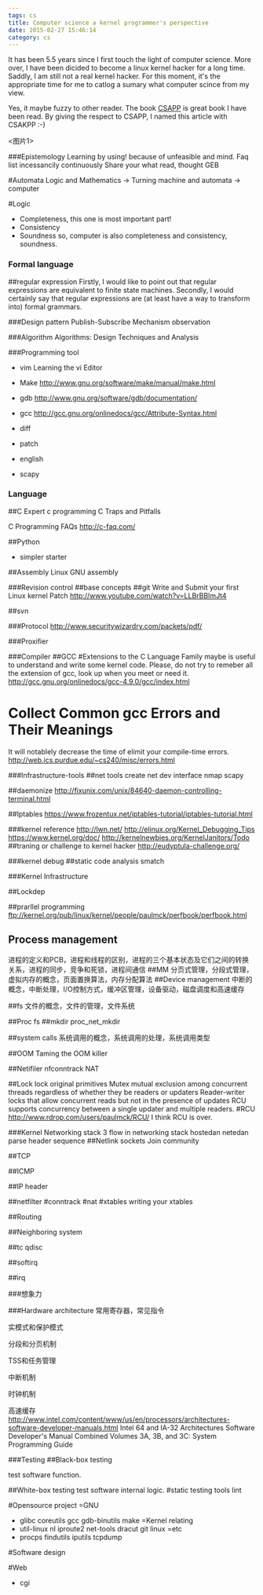 ```yaml
---
tags: cs
title: Computer science a kernel programmer's perspective
date: 2015-02-27 15:46:14
category: cs
---
```

It has been 5.5 years since I first touch  the light of computer science.
More over, I have been dicided to become a linux kernel hacker for a long time. 
Saddly, I am still not a real kernel hacker. 
For this moment, it's the appropriate time for me to catlog a sumary what computer scince from my view.

Yes, it maybe fuzzy to other reader. The book <a href="http://csapp.cs.cmu.edu/">CSAPP</a> is great book I have been read. By giving the respect to CSAPP, I named this article with CSAKPP :-)

<图片1>

###Epistemology
Learning by using! because of  unfeasible and mind.
Faq list
incessancily continuously Share your what read, thought
GEB

#Automata
Logic and Mathematics -> Turning machine and automata -> computer

#Logic
* Completeness, this one is most important part!
* Consistency
* Soundness
so, computer is also completeness and consistency, soundness.

### Formal language
##regular expression
Firstly, I would like to point out that regular expressions are equivalent to finite state machines. Secondly, I would certainly say that regular expressions are (at least have a way to transform into) formal grammars.

###Design pattern
Publish-Subscribe Mechanism 
observation

###Algorithm
Algorithms: Design Techniques and Analysis



###Programming tool
* vim
Learning the vi Editor
* Make
http://www.gnu.org/software/make/manual/make.html
* gdb
http://www.gnu.org/software/gdb/documentation/
* gcc
http://gcc.gnu.org/onlinedocs/gcc/Attribute-Syntax.html
* diff

* patch

* english

* scapy

### Language
##C
Expert c programming
C Traps and Pitfalls

C Programming FAQs
http://c-faq.com/

##Python
+ simpler starter

##Assembly
Linux GNU assembly

###Revision control
##base concepts
##git
Write and Submit your first Linux kernel Patch
http://www.youtube.com/watch?v=LLBrBBImJt4

##svn

###Protocol
http://www.securitywizardry.com/packets/pdf/

###Proxifier


###Compiler
##GCC 
#Extensions to the C Language Family maybe is useful to understand and write some kernel code. Please, do not try to remeber all the extension of gcc, look up when you meet or need it.
http://gcc.gnu.org/onlinedocs/gcc-4.9.0/gcc/index.html

# Collect Common gcc Errors and Their Meanings
It will notablely decrease the time of elimit your  compile-time errors.
http://web.ics.purdue.edu/~cs240/misc/errors.html


###Infrastructure-tools
##net tools
create net dev interface
nmap
scapy

##daemonize
http://fixunix.com/unix/84640-daemon-controlling-terminal.html


##Iptables
https://www.frozentux.net/iptables-tutorial/iptables-tutorial.html

###kernel reference
http://lwn.net/
http://elinux.org/Kernel_Debugging_Tips
https://www.kernel.org/doc/
http://kernelnewbies.org/KernelJanitors/Todo
##traning or challenge to kernel hacker
http://eudyptula-challenge.org/


###kernel debug
##static code analysis
smatch

###Kernel Infrastructure

##Lockdep

##prarllel programming
ftp://kernel.org/pub/linux/kernel/people/paulmck/perfbook/perfbook.html

## Process management
进程的定义和PCB，进程和线程的区别，进程的三个基本状态及它们之间的转换关系，进程的同步，竞争和死锁，进程间通信
##MM
分页式管理，分段式管理，虚拟内存的概念，页面置换算法，内存分配算法
##Device management
中断的概念，中断处理，I/O控制方式，缓冲区管理，设备驱动，磁盘调度和高速缓存

##fs
文件的概念，文件的管理，文件系统

##Proc fs
##mkdir 
proc_net_mkdir


##system calls
系统调用的概念，系统调用的处理，系统调用类型

##OOM
Taming the OOM killer

##Netifiler
nfconntrack
NAT

##Lock
lock original primitives 
Mutex mutual exclusion among concurrent threads regardless of whether they be readers or updaters 
Reader-writer locks that allow concurrent reads but not in the presence of updates 
RCU supports concurrency between a single updater and multiple readers. 
#RCU
http://www.rdrop.com/users/paulmck/RCU/
I think RCU is over.

###Kernel Networking stack
3 flow in networking stack 
hostedan netedan
parse header sequence
##Netlink sockets
Join community

##TCP

##ICMP

##IP
header


##netfilter
#conntrack
#nat
#xtables
writing your xtables

##Routing

##Neighboring system


##tc qdisc

##softirq

##irq

###想象力


###Hardware architecture
常用寄存器，常见指令

实模式和保护模式

分段和分页机制

TSS和任务管理

中断机制

时钟机制

高速缓存
http://www.intel.com/content/www/us/en/processors/architectures-software-developer-manuals.html
Intel 64 and IA-32 Architectures Software Developer's Manual Combined Volumes 3A, 3B, and 3C: System Programming Guide

###Testing
##Black-box testing

test software function.

##White-box testing
test software internal logic.
#static testing tools
lint

#Opensource project
=GNU
* glibc coreutils gcc gdb-binutils make
=Kernel relating
* util-linux nl  iproute2 net-tools dracut git linux
=etc
* procps findutils iputils tcpdump


#Software design

#Web
* cgi


